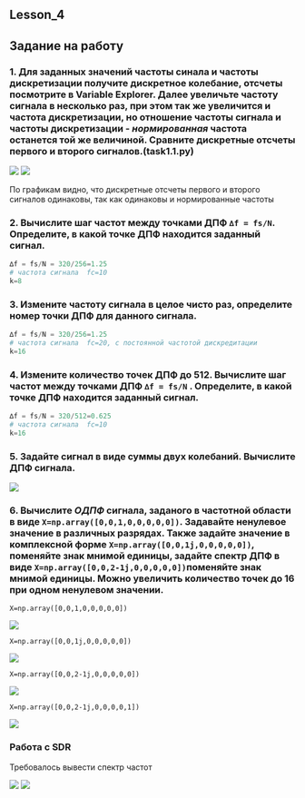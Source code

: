 ## Lesson_4

## Задание на работу

### 1. Для заданных значений частоты синала и частоты дискретизации получите дискретное колебание, отсчеты посмотрите в Variable Explorer. Далее увеличьте частоту сигнала в несколько раз, при этом так же увеличится и частота дискретизации, но отношение частоты сигнала и частоты дискретизации - *нормированная* частота останется той же величиной. Сравните дискретные отсчеты первого и второго сигналов.(task1.1.py)


<img src="photo\2023-10-10_23-29-06.png">

<img src="photo\2023-10-10_23-29-24.png">

По графикам видно, что дискретные отсчеты первого и второго сигналов одинаковы, так как одинаковы и нормированные частоты

### 2. Вычислите шаг частот между точками ДПФ `∆f = fs/N`. Определите, в какой точке ДПФ находится заданный сигнал.

```py
∆f = fs/N = 320/256=1.25
# частота сигнала  fc=10
k=8
```

### 3. Измените частоту сигнала в целое чисто раз, определите номер точки ДПФ для данного сигнала.

```py
∆f = fs/N = 320/256=1.25
# частота сигнала  fc=20, с постоянной частотой дискредитации
k=16
```

### 4. Измените количество точек ДПФ до 512. Вычислите шаг частот между точками ДПФ `∆f = fs/N` . Определите, в какой точке ДПФ находится заданный сигнал.

```py
∆f = fs/N = 320/512=0.625
# частота сигнала  fc=10
k=16
```

### 5. Задайте сигнал в виде суммы двух колебаний. Вычислите ДПФ сигнала.


<img src="photo\2023-10-10_23-56-52.png">


### 6. Вычислите *ОДПФ* сигнала, заданого в частотной области в виде `X=np.array([0,0,1,0,0,0,0,0])`. Задавайте ненулевое значение в различных разрядах. Также задайте значение в комплексной форме `X=np.array([0,0,1j,0,0,0,0,0])`, поменяйте знак мнимой единицы, задайте спектр ДПФ в виде `X=np.array([0,0,2-1j,0,0,0,0,0])`поменяйте знак мнимой единицы. Можно увеличить количество точек до 16 при одном ненулевом значении.

`X=np.array([0,0,1,0,0,0,0,0])`

<img src="photo\array001000.png">


`X=np.array([0,0,1j,0,0,0,0,0])`

<img src="photo\arr01j.png">


`X=np.array([0,0,2-1j,0,0,0,0,0])`

<img src="photo\arr02j.png">


`X=np.array([0,0,2-1j,0,0,0,0,1])`

<img src="photo\newarr2j+last1.png">


### Работа с SDR

Требовалось вывести спектр частот 

<img src="photo\photo_2023-10-05_09-30-24.jpg">

<img src="photo\photo_2023-10-05_09-30-26.jpg">